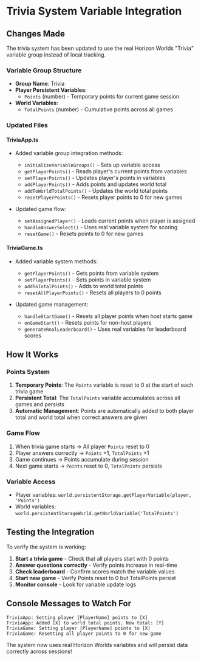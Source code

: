 # Trivia System Variable Integration

## Changes Made

The trivia system has been updated to use the real Horizon Worlds "Trivia" variable group instead of local tracking.

### Variable Group Structure
- **Group Name**: Trivia
- **Player Persistent Variables**: 
  - `Points` (number) - Temporary points for current game session
- **World Variables**: 
  - `TotalPoints` (number) - Cumulative points across all games

### Updated Files

#### TriviaApp.ts
- Added variable group integration methods:
  - `initializeVariableGroups()` - Sets up variable access
  - `getPlayerPoints()` - Reads player's current points from variables
  - `setPlayerPoints()` - Updates player's points in variables
  - `addPlayerPoints()` - Adds points and updates world total
  - `addToWorldTotalPoints()` - Updates the world total points
  - `resetPlayerPoints()` - Resets player points to 0 for new games

- Updated game flow:
  - `setAssignedPlayer()` - Loads current points when player is assigned
  - `handleAnswerSelect()` - Uses real variable system for scoring
  - `resetGame()` - Resets points to 0 for new games

#### TriviaGame.ts
- Added variable system methods:
  - `getPlayerPoints()` - Gets points from variable system
  - `setPlayerPoints()` - Sets points in variable system
  - `addToTotalPoints()` - Adds to world total points
  - `resetAllPlayerPoints()` - Resets all players to 0 points

- Updated game management:
  - `handleStartGame()` - Resets all player points when host starts game
  - `onGameStart()` - Resets points for non-host players
  - `generateRealLeaderboard()` - Uses real variables for leaderboard scores

## How It Works

### Points System
1. **Temporary Points**: The `Points` variable is reset to 0 at the start of each trivia game
2. **Persistent Total**: The `TotalPoints` variable accumulates across all games and persists
3. **Automatic Management**: Points are automatically added to both player total and world total when correct answers are given

### Game Flow
1. When trivia game starts → All player `Points` reset to 0
2. Player answers correctly → `Points` +1, `TotalPoints` +1
3. Game continues → Points accumulate during session
4. Next game starts → `Points` reset to 0, `TotalPoints` persists

### Variable Access
- Player variables: `world.persistentStorage.getPlayerVariable(player, 'Points')`
- World variables: `world.persistentStorageWorld.getWorldVariable('TotalPoints')`

## Testing the Integration

To verify the system is working:

1. **Start a trivia game** - Check that all players start with 0 points
2. **Answer questions correctly** - Verify points increase in real-time
3. **Check leaderboard** - Confirm scores match the variable values
4. **Start new game** - Verify Points reset to 0 but TotalPoints persist
5. **Monitor console** - Look for variable update logs

## Console Messages to Watch For

```
TriviaApp: Setting player [PlayerName] points to [X]
TriviaApp: Added [X] to world total points. New total: [Y]
TriviaGame: Setting player [PlayerName] points to [X]
TriviaGame: Resetting all player points to 0 for new game
```

The system now uses real Horizon Worlds variables and will persist data correctly across sessions!
